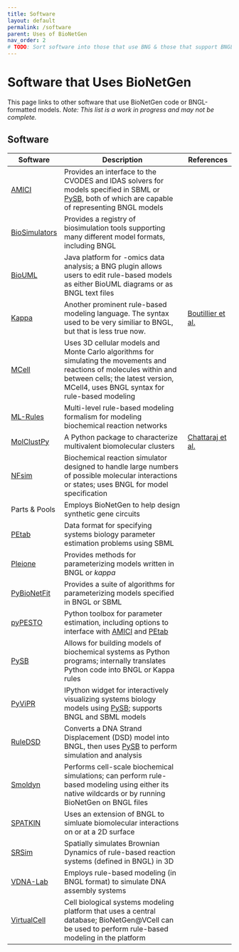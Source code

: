 ```yaml
---
title: Software
layout: default
permalink: /software
parent: Uses of BioNetGen
nav_order: 2
# TODO: Sort software into those that use BNG & those that support BNGL models; add blurbs about usage/compatibility
---
```


# Software that Uses BioNetGen
This page links to other software that use BioNetGen code or BNGL-formatted models. *Note: This list is a work in progress and may not be complete.*

## Software
<!-- DON'T ADD ANOTHER PIPE (" | ") AT THE END; adds anextra column for some reason -->

| Software | Description | References
| -------- | ----------- | ----------
| [AMICI](https://amici.readthedocs.io/en/latest/index.html) | Provides an interface to the CVODES and IDAS solvers for models specified in SBML or [PySB](https://pysb.org/), both of which are capable of representing BNGL models
| [BioSimulators](https://biosimulators.org/)| Provides a registry of biosimulation tools supporting many different model formats, including BNGL
| [BioUML](https://www.biouml.org/) | Java platform for -omics data analysis; a BNG plugin allows users to edit rule-based models as either BioUML diagrams or as BNGL text files
| [Kappa](https://kappalanguage.org/) | Another prominent rule-based modeling language. The syntax used to be very similiar to BNGL, but that is less true now. | [Boutillier et al.](https://doi.org/10.1093/bioinformatics/bty272)
| [MCell](https://mcell.org/) | Uses 3D cellular models and Monte Carlo algorithms for simulating the movements and reactions of molecules within and between cells; the latest version, MCell4, uses BNGL syntax for rule-based modeling
| [ML-Rules](https://git.informatik.uni-rostock.de/mosi/mlrules2) | Multi-level rule-based modeling formalism for modeling biochemical reaction networks
| [MolClustPy](https://molclustpy.github.io/) | A Python package to characterize multivalent biomolecular clusters | [Chattaraj et al.](https://academic.oup.com/bioinformatics/article/39/6/btad385/7199581)
| [NFsim](http://michaelsneddon.net/nfsim/) | Biochemical reaction simulator designed to handle large numbers of possible molecular interactions or states; uses BNGL for model specification
| Parts & Pools | Employs BioNetGen to help design synthetic gene circuits <!-- Can't find a suitable link or download site -->
| [PEtab](https://petab.readthedocs.io/en/latest/) | Data format for specifying systems biology parameter estimation problems using SBML
| [Pleione](https://pleione.readthedocs.io/en/latest/) | Provides methods for parameterizing models written in BNGL or *kappa*
| [PyBioNetFit](https://bionetfit.nau.edu/) | Provides a suite of algorithms for parameterizing models specified in BNGL or SBML
| [pyPESTO](https://pypesto.readthedocs.io/en/latest/#) | Python toolbox for parameter estimation, including options to interface with [AMICI](https://amici.readthedocs.io/en/latest/index.html) and [PEtab](https://petab.readthedocs.io/en/latest/)
| [PySB](https://pysb.org/) | Allows for building models of biochemical systems as Python programs; internally translates Python code into BNGL or Kappa rules
| [PyViPR](https://pyvipr.readthedocs.io/en/latest/) | IPython widget for interactively visualizing systems biology models using [PySB](https://pysb.org/); supports BNGL and SBML models
| [RuleDSD](https://aaltodoc.aalto.fi/handle/123456789/43847) | Converts a DNA Strand Displacement (DSD) model into BNGL, then uses [PySB](https://pysb.org/) to perform simulation and analysis
| [Smoldyn](https://www.smoldyn.org/) | Performs cell-scale biochemical simulations; can perform rule-based modeling using either its native wildcards or by running BioNetGen on BNGL files
| [SPATKIN](https://pmbm.ippt.pan.pl/web/Spatkin) | Uses an extension of BNGL to simluate biomolecular interactions on or at a 2D surface
| [SRSim](https://www.biosys.uni-jena.de/Members/Gerd+Gruenert/SRSim.html) | Spatially simulates Brownian Dynamics of rule-based reaction systems (defined in BNGL) in 3D
| [VDNA-Lab](https://github.com/Frankie-Spencer/virtual_dna_lab) | Employs rule-based modeling (in BNGL format) to simulate DNA assembly systems
| [VirtualCell](https://vcell.org/bionetgen/) | Cell biological systems modeling platform that uses a central database; BioNetGen@VCell can be used to perform rule-based modeling in the platform
